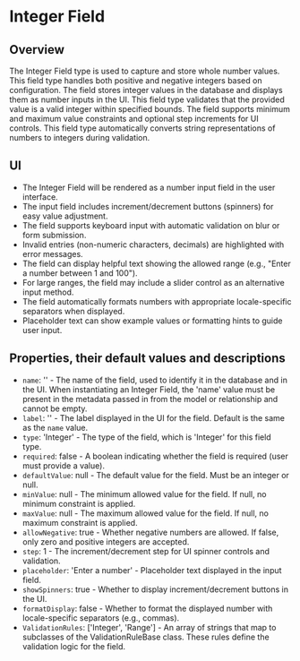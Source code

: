 # Integer Field

## Overview
The Integer Field type is used to capture and store whole number values.
This field type handles both positive and negative integers based on configuration.
The field stores integer values in the database and displays them as number inputs in the UI.
This field type validates that the provided value is a valid integer within specified bounds.
The field supports minimum and maximum value constraints and optional step increments for UI controls.
This field type automatically converts string representations of numbers to integers during validation.

## UI
- The Integer Field will be rendered as a number input field in the user interface.
- The input field includes increment/decrement buttons (spinners) for easy value adjustment.
- The field supports keyboard input with automatic validation on blur or form submission.
- Invalid entries (non-numeric characters, decimals) are highlighted with error messages.
- The field can display helpful text showing the allowed range (e.g., "Enter a number between 1 and 100").
- For large ranges, the field may include a slider control as an alternative input method.
- The field automatically formats numbers with appropriate locale-specific separators when displayed.
- Placeholder text can show example values or formatting hints to guide user input.

## Properties, their default values and descriptions
- `name`: '' - The name of the field, used to identify it in the database and in the UI. When instantiating an Integer Field, the 'name' value must be present in the metadata passed in from the model or relationship and cannot be empty.
- `label`: '' - The label displayed in the UI for the field. Default is the same as the `name` value.
- `type`: 'Integer' - The type of the field, which is 'Integer' for this field type.
- `required`: false - A boolean indicating whether the field is required (user must provide a value).
- `defaultValue`: null - The default value for the field. Must be an integer or null.
- `minValue`: null - The minimum allowed value for the field. If null, no minimum constraint is applied.
- `maxValue`: null - The maximum allowed value for the field. If null, no maximum constraint is applied.
- `allowNegative`: true - Whether negative numbers are allowed. If false, only zero and positive integers are accepted.
- `step`: 1 - The increment/decrement step for UI spinner controls and validation.
- `placeholder`: 'Enter a number' - Placeholder text displayed in the input field.
- `showSpinners`: true - Whether to display increment/decrement buttons in the UI.
- `formatDisplay`: false - Whether to format the displayed number with locale-specific separators (e.g., commas).
- `ValidationRules`: ['Integer', 'Range'] - An array of strings that map to subclasses of the ValidationRuleBase class. These rules define the validation logic for the field.